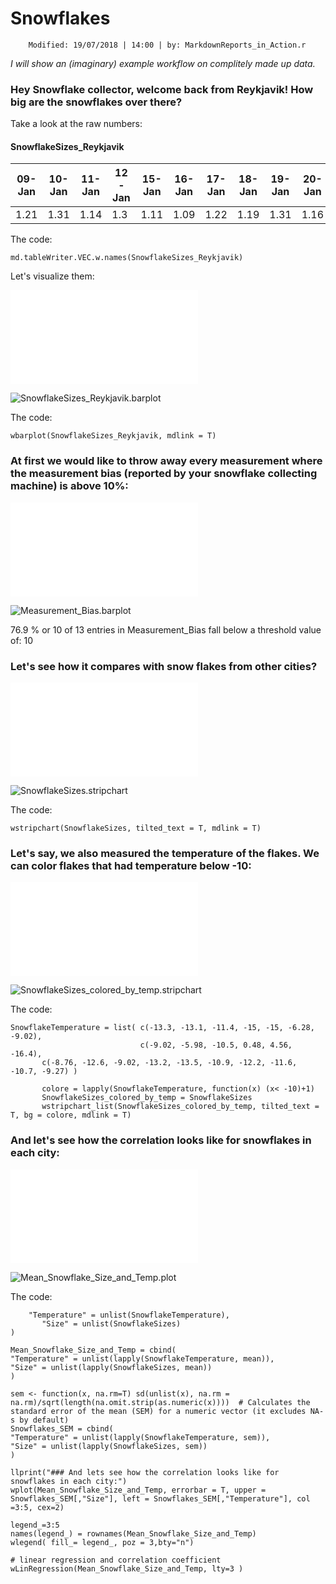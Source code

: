 #  Snowflakes
		Modified: 19/07/2018 | 14:00 | by: MarkdownReports_in_Action.r

_I will show an (imaginary) example workflow on complitely made up data._

### Hey Snowflake collector, welcome back from Reykjavik! How big are the snowflakes over there?

Take a look at the raw numbers:

####  SnowflakeSizes_Reykjavik

|  09-Jan 	| 10-Jan 	| 11-Jan 	| 12-Jan 	| 15-Jan 	| 16-Jan 	| 17-Jan 	| 18-Jan 	| 19-Jan 	| 20-Jan 	| 21-Jan 	| 22-Jan 	| 23-Jan  |
| ---| ---| ---| ---| ---| ---| ---| ---| ---| ---| ---| ---| --- |
| 1.21 	| 1.31 	| 1.14 	| 1.3 	| 1.11 	| 1.09 	| 1.22 	| 1.19 	| 1.31 	| 1.16 	| 1.19 	| 1.23 	| 1.29  |

The code:
```
md.tableWriter.VEC.w.names(SnowflakeSizes_Reykjavik)
```

Let's visualize them:

![](SnowflakeSizes_Reykjavik.barplot.pdf)

![SnowflakeSizes_Reykjavik.barplot](SnowflakeSizes_Reykjavik.barplot.png)

The code:
```
wbarplot(SnowflakeSizes_Reykjavik, mdlink = T)
```

### At first we would like to throw away every  measurement where the measurement bias (reported by your snowflake collecting machine) is above 10%:

![](Measurement_Bias.barplot.pdf)

![Measurement_Bias.barplot](Measurement_Bias.barplot.png)

76.9 % or 10 of 13 entries in Measurement_Bias fall below a threshold value of: 10

### Let's see how it compares with snow flakes from other cities?

![](SnowflakeSizes.stripchart.pdf)

![SnowflakeSizes.stripchart](SnowflakeSizes.stripchart.png)

The code:
```
wstripchart(SnowflakeSizes, tilted_text = T, mdlink = T)
```

### Let's say, we also measured the temperature of the flakes. We can color flakes that had temperature below -10:

![](SnowflakeSizes_colored_by_temp.stripchart.pdf)

![SnowflakeSizes_colored_by_temp.stripchart](SnowflakeSizes_colored_by_temp.stripchart.png)

The code:
```
SnowflakeTemperature = list( c(-13.3, -13.1, -11.4, -15, -15, -6.28, -9.02),
							 c(-9.02, -5.98, -10.5, 0.48, 4.56, -16.4),
       c(-8.76, -12.6, -9.02, -13.2, -13.5, -10.9, -12.2, -11.6, -10.7, -9.27) )

       colore = lapply(SnowflakeTemperature, function(x) (x< -10)+1)
       SnowflakeSizes_colored_by_temp = SnowflakeSizes
       wstripchart_list(SnowflakeSizes_colored_by_temp, tilted_text = T, bg = colore, mdlink = T)

```

### And let's see how the correlation looks like for snowflakes in each city:

![](Mean_Snowflake_Size_and_Temp.plot.pdf)

![Mean_Snowflake_Size_and_Temp.plot](Mean_Snowflake_Size_and_Temp.plot.png)

The code:
```Snowflakes = cbind(
	"Temperature" = unlist(SnowflakeTemperature),
       "Size" = unlist(SnowflakeSizes)
)

Mean_Snowflake_Size_and_Temp = cbind(
"Temperature" = unlist(lapply(SnowflakeTemperature, mean)),
"Size" = unlist(lapply(SnowflakeSizes, mean))
)

sem <- function(x, na.rm=T) sd(unlist(x), na.rm = na.rm)/sqrt(length(na.omit.strip(as.numeric(x))))  # Calculates the standard error of the mean (SEM) for a numeric vector (it excludes NA-s by default)
Snowflakes_SEM = cbind(
"Temperature" = unlist(lapply(SnowflakeTemperature, sem)),
"Size" = unlist(lapply(SnowflakeSizes, sem))
)

llprint("### And lets see how the correlation looks like for snowflakes in each city:")
wplot(Mean_Snowflake_Size_and_Temp, errorbar = T, upper = Snowflakes_SEM[,"Size"], left = Snowflakes_SEM[,"Temperature"], col =3:5, cex=2)

legend_=3:5
names(legend_) = rownames(Mean_Snowflake_Size_and_Temp)
wlegend( fill_= legend_, poz = 3,bty="n")

# linear regression and correlation coefficient
wLinRegression(Mean_Snowflake_Size_and_Temp, lty=3 )
```
